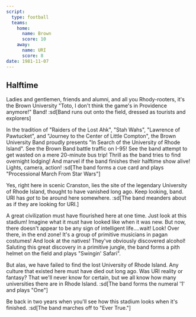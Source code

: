 ```yaml
---
script:
  type: football
  teams:
    home:
      name: Brown
      score: 10
    away:
      name: URI
      score: 8
date: 1981-11-07
---
```


## Halftime

Ladies and gentlemen, friends and alumni, and all you Rhody-rooters, it's the Brown University "Toto, I don't think the game's in Providence anymore!" Band! :sd[Band runs out onto the field, dressed as tourists and explorers]

In the tradition of "Raiders of the Lost Ahk", "Stah Wahs", "Lawrence of Pawtucket", and "Journey to the Center of Little Compton", the Brown University Band proudly presents "In Search of the University of Rhode Island". See the Brown Band battle traffic on I-95! See the band attempt to get wasted on a mere 20-minute bus trip! Thrill as the band tries to find overnight lodging! And marvel if the band finishes their halftime show alive! Lights, camera, action! :sd[The band forms a cue card and plays "Processional March From Star Wars"]

Yes, right here in scenic Cranston, lies the site of the legendary University of Rhode Island, thought to have vanished long ago. Keep looking, band. URI has _got_ to be around here somewhere. :sd[The band meanders about as if they are looking for URI.]

A great civilization must have flourished here at one time. Just look at this stadium! Imagine what it must have looked like when it was new. But now, there doesn't appear to be any sign of intelligent life....wait! Look! Over there, in the end zone! It's a group of primitive musicians in pagan costumes! And look at the natives! They've obviously discovered alcohol! Saluting this great discovery in a primitive jungle, the band forms a pith helmet on the field and plays "Swingin' Safari".

But alas, we have failed to find the lost University of Rhode Island. Any culture that existed here must have died out long ago. Was URI reality or fantasy? That we'll never know for certain, but we all know how many universities there are in Rhode Island. :sd[The band forms the numeral '1' and plays "One"]

Be back in two years when you'll see how this stadium looks when it's finished. :sd[The band marches off to "Ever True."]
